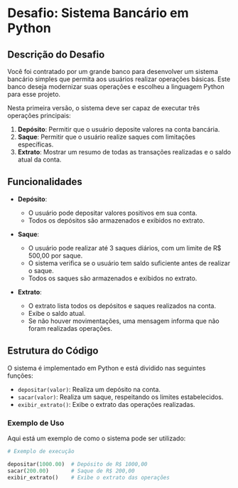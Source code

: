 # Desafio: Sistema Bancário em Python

## Descrição do Desafio

Você foi contratado por um grande banco para desenvolver um sistema bancário simples que permita aos usuários realizar operações básicas. Este banco deseja modernizar suas operações e escolheu a linguagem Python para esse projeto. 

Nesta primeira versão, o sistema deve ser capaz de executar três operações principais:

1. **Depósito**: Permitir que o usuário deposite valores na conta bancária.
2. **Saque**: Permitir que o usuário realize saques com limitações específicas.
3. **Extrato**: Mostrar um resumo de todas as transações realizadas e o saldo atual da conta.

## Funcionalidades

- **Depósito**: 
  - O usuário pode depositar valores positivos em sua conta.
  - Todos os depósitos são armazenados e exibidos no extrato.

- **Saque**: 
  - O usuário pode realizar até 3 saques diários, com um limite de R$ 500,00 por saque.
  - O sistema verifica se o usuário tem saldo suficiente antes de realizar o saque.
  - Todos os saques são armazenados e exibidos no extrato.

- **Extrato**: 
  - O extrato lista todos os depósitos e saques realizados na conta.
  - Exibe o saldo atual.
  - Se não houver movimentações, uma mensagem informa que não foram realizadas operações.

## Estrutura do Código

O sistema é implementado em Python e está dividido nas seguintes funções:

- `depositar(valor)`: Realiza um depósito na conta.
- `sacar(valor)`: Realiza um saque, respeitando os limites estabelecidos.
- `exibir_extrato()`: Exibe o extrato das operações realizadas.

### Exemplo de Uso

Aqui está um exemplo de como o sistema pode ser utilizado:

```python
# Exemplo de execução

depositar(1000.00)  # Depósito de R$ 1000,00
sacar(200.00)       # Saque de R$ 200,00
exibir_extrato()    # Exibe o extrato das operações
